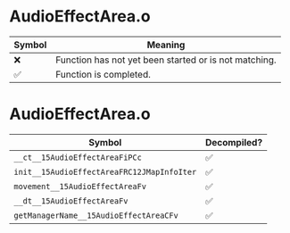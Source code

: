 # AudioEffectArea.o
| Symbol | Meaning 
| ------------- | ------------- 
| :x: | Function has not yet been started or is not matching. 
| :white_check_mark: | Function is completed. 


# AudioEffectArea.o
| Symbol | Decompiled? |
| ------------- | ------------- |
| `__ct__15AudioEffectAreaFiPCc` | :white_check_mark: |
| `init__15AudioEffectAreaFRC12JMapInfoIter` | :white_check_mark: |
| `movement__15AudioEffectAreaFv` | :white_check_mark: |
| `__dt__15AudioEffectAreaFv` | :white_check_mark: |
| `getManagerName__15AudioEffectAreaCFv` | :white_check_mark: |
